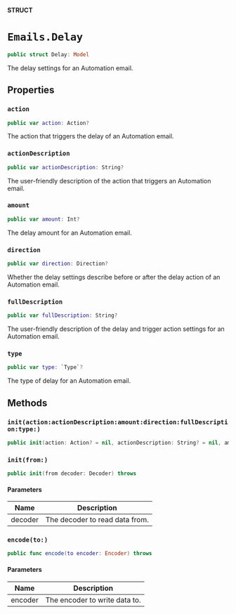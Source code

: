 **STRUCT**

# `Emails.Delay`

```swift
public struct Delay: Model
```

The delay settings for an Automation email.

## Properties
### `action`

```swift
public var action: Action?
```

The action that triggers the delay of an Automation email.

### `actionDescription`

```swift
public var actionDescription: String?
```

The user-friendly description of the action that triggers an Automation email.

### `amount`

```swift
public var amount: Int?
```

The delay amount for an Automation email.

### `direction`

```swift
public var direction: Direction?
```

Whether the delay settings describe before or after the delay action of an Automation email.

### `fullDescription`

```swift
public var fullDescription: String?
```

The user-friendly description of the delay and trigger action settings for an Automation email.

### `type`

```swift
public var type: `Type`?
```

The type of delay for an Automation email.

## Methods
### `init(action:actionDescription:amount:direction:fullDescription:type:)`

```swift
public init(action: Action? = nil, actionDescription: String? = nil, amount: Int? = nil, direction: Direction? = nil, fullDescription: String? = nil, type: Type? = nil)
```

### `init(from:)`

```swift
public init(from decoder: Decoder) throws
```

#### Parameters

| Name | Description |
| ---- | ----------- |
| decoder | The decoder to read data from. |

### `encode(to:)`

```swift
public func encode(to encoder: Encoder) throws
```

#### Parameters

| Name | Description |
| ---- | ----------- |
| encoder | The encoder to write data to. |